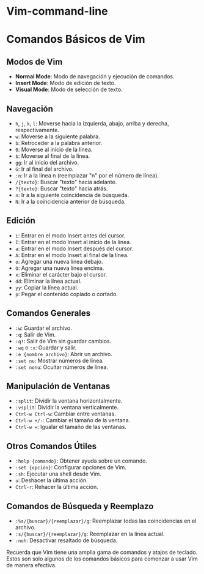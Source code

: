 # Vim-command-line

# Comandos Básicos de Vim

## Modos de Vim

- **Normal Mode**: Modo de navegación y ejecución de comandos.
- **Insert Mode**: Modo de edición de texto.
- **Visual Mode**: Modo de selección de texto.

## Navegación

- `h`, `j`, `k`, `l`: Moverse hacia la izquierda, abajo, arriba y derecha, respectivamente.
- `w`: Moverse a la siguiente palabra.
- `b`: Retroceder a la palabra anterior.
- `0`: Moverse al inicio de la línea.
- `$`: Moverse al final de la línea.
- `gg`: Ir al inicio del archivo.
- `G`: Ir al final del archivo.
- `:n`: Ir a la línea n (reemplazar "n" por el número de línea).
- `/{texto}`: Buscar "texto" hacia adelante.
- `?{texto}`: Buscar "texto" hacia atrás.
- `n`: Ir a la siguiente coincidencia de búsqueda.
- `N`: Ir a la coincidencia anterior de búsqueda.

## Edición

- `i`: Entrar en el modo Insert antes del cursor.
- `I`: Entrar en el modo Insert al inicio de la línea.
- `a`: Entrar en el modo Insert después del cursor.
- `A`: Entrar en el modo Insert al final de la línea.
- `o`: Agregar una nueva línea debajo.
- `O`: Agregar una nueva línea encima.
- `x`: Eliminar el carácter bajo el cursor.
- `dd`: Eliminar la línea actual.
- `yy`: Copiar la línea actual.
- `p`: Pegar el contenido copiado o cortado.

## Comandos Generales

- `:w`: Guardar el archivo.
- `:q`: Salir de Vim.
- `:q!`: Salir de Vim sin guardar cambios.
- `:wq` o `:x`: Guardar y salir.
- `:e {nombre_archivo}`: Abrir un archivo.
- `:set nu`: Mostrar números de línea.
- `:set nonu`: Ocultar números de línea.

## Manipulación de Ventanas

- `:split`: Dividir la ventana horizontalmente.
- `:vsplit`: Dividir la ventana verticalmente.
- `Ctrl-w Ctrl-w`: Cambiar entre ventanas.
- `Ctrl-w +/-`: Cambiar el tamaño de la ventana.
- `Ctrl-w =`: Igualar el tamaño de las ventanas.

## Otros Comandos Útiles

- `:help {comando}`: Obtener ayuda sobre un comando.
- `:set {opción}`: Configurar opciones de Vim.
- `:sh`: Ejecutar una shell desde Vim.
- `u`: Deshacer la última acción.
- `Ctrl-r`: Rehacer la última acción.

## Comandos de Búsqueda y Reemplazo

- `:%s/{buscar}/{reemplazar}/g`: Reemplazar todas las coincidencias en el archivo.
- `:s/{buscar}/{reemplazar}/g`: Reemplazar en la línea actual.
- `:noh`: Desactivar resaltado de búsqueda.

Recuerda que Vim tiene una amplia gama de comandos y atajos de teclado. Estos son solo algunos de los comandos básicos para comenzar a usar Vim de manera efectiva.
